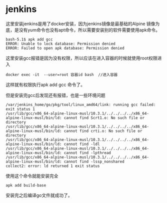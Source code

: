# jenkins 

这里安装jenkins是用了docker安装，因为jenkins镜像是最基础的Alpine 镜像为底，是没有yum命令也没有apt命令，所以需要安装别的软件需要使用apk命令。

```
bash-5.1$ apk add gcc 
ERROR: Unable to lock database: Permission denied
ERROR: Failed to open apk database: Permission denied
```

这里安装gcc报错是因为没有权限，所以应该在进入容器的时候就使用root权限进入

```
docker exec -it  --user=root 容器id bash  //进入容器
```

这样就有权限执行apk add gcc 命令了。

但是安装完gcc后发现还有报错，也是一些环境问题

```
/var/jenkins_home/go/pkg/tool/linux_amd64/link: running gcc failed: exit status 1
/usr/lib/gcc/x86_64-alpine-linux-musl/10.3.1/../../../../x86_64-alpine-linux-musl/bin/ld: cannot find Scrt1.o: No such file or directory
/usr/lib/gcc/x86_64-alpine-linux-musl/10.3.1/../../../../x86_64-alpine-linux-musl/bin/ld: cannot find crti.o: No such file or directory
/usr/lib/gcc/x86_64-alpine-linux-musl/10.3.1/../../../../x86_64-alpine-linux-musl/bin/ld: cannot find -ldl
/usr/lib/gcc/x86_64-alpine-linux-musl/10.3.1/../../../../x86_64-alpine-linux-musl/bin/ld: cannot find -lpthread
/usr/lib/gcc/x86_64-alpine-linux-musl/10.3.1/../../../../x86_64-alpine-linux-musl/bin/ld: cannot find -lssp_nonshared
collect2: error: ld returned 1 exit status
```

使用这个命令就能安装完全

```
apk add build-base 
```

安装完之后编译go文件就成功了。


